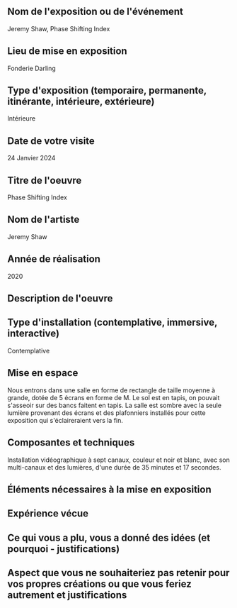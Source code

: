 
## Nom de l'exposition ou de l'événement	
Jeremy Shaw, Phase Shifting Index

## Lieu de mise en exposition	
Fonderie Darling

## Type d'exposition (temporaire, permanente, itinérante, intérieure, extérieure)
Intérieure

## Date de votre visite
24 Janvier 2024

## Titre de l'oeuvre
Phase Shifting Index

## Nom de l'artiste	
Jeremy Shaw

## Année de réalisation
2020

## Description de l'oeuvre


## Type d'installation (contemplative, immersive, interactive)	
Contemplative

## Mise en espace
Nous entrons dans une salle en forme de rectangle de taille moyenne à grande, dotée de 5 écrans en forme de M. Le sol est en tapis, on pouvait s'asseoir sur des bancs faitent en tapis. La salle est sombre avec la seule lumière provenant des écrans et des plafonniers installés pour cette exposition qui s'éclaireraient vers la fin.

## Composantes et techniques
Installation vidéographique à sept canaux, couleur et noir et blanc, avec son multi-canaux et des lumières, d'une durée de 35 minutes et 17 secondes.

## Éléments nécessaires à la mise en exposition

## Expérience vécue	

## Ce qui vous a plu, vous a donné des idées (et pourquoi - justifications)

## Aspect que vous ne souhaiteriez pas retenir pour vos propres créations ou que vous feriez autrement et justifications
